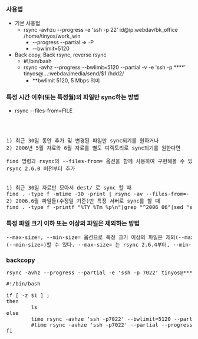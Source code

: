 ### 사용법
- 기본 사용법
  - rsync -avhzu --progress -e 'ssh -p 22' id@ip:webdav/bk_office /home/tinyos/work_win
    - --progress --partial => -P
    - --bwlimit=5120 
- Back copy, Back rsync, reverse rsync
  - #!/bin/bash
  - rsync -avhz --progress --bwlimit=5120 --partial -v -e 'ssh -p ****' tinyos@**.**.**.**:webdav/media/send/$1 /hdd2/
    - **bwlimit 5120, 5 Mbps 의미  


### 특정 시간 이후(또는 특정월)의 파일만 sync하는 방법
- rsync --files-from=FILE
<pre>



1) 최근 30일 동안 추가 및 변경된 파일만 sync되기를 원하거나
2) 2006년 5월 자료와 6월 자료를 별도 디렉토리로 sync되기를 원한다면

find 명령과 rsync의 --files-from= 옵션을 함께 사용하여 구현해볼 수 있다. --files-from= 옵션은
rsync 2.6.0 버전부터 추가


1) 최근 30일 자료만 모아서 dest/ 로 sync 할 때 	
find . -type f -mtime -30 -print | rsync -av --files-from=- . dest/
2) 2006.6월 파일들(수정일 기준)만 특정 서버로 sync를 할 때 	
find . -type f -printf "%TY_%Tm %p\n"|grep "^2006_06"|sed "s/^2006_06 //g" | rsync -av --files-from=- . 192.168.123.2::bak_dir/06
</pre>


### 특정 파일 크기 이하 또는 이상의 파일은 제외하는 방법
<pre>
--max-size=, --min-size= 옵션으로 특정 크기 이상의 파일은 제외(--max-size=)하거나 이하의 파일은 제외
(--min-size=)할 수 있다. --max-size= 는 rsync 2.6.4부터, --min-size= 는 2.6.7부터 추가된 옵션이다
</pre>

### backcopy
<pre>
rsync -avhz --progress --partial -e 'ssh -p 7022' tinyos@***.***.***.***:webdav/media/send/backcopy ./
</pre>


<pre>
#!/bin/bash

if [ -z $1 ] ;
then 
        ls
else
        time rsync -avhze 'ssh -p7022' --bwlimit=5120 --partial --progress -v $1 tinyos@192.168.0.**:webdav/media/send/
        #time rsync -avhze 'ssh -p7022' --partial --progress -v $1 tinyos@192.168.0.**:webdav/media/send/
fi

</pre>
